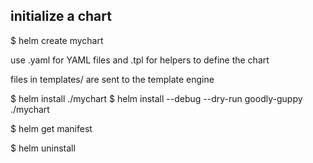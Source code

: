 ## initialize a chart
$ helm create mychart

use .yaml for YAML files and .tpl for helpers to define the chart

files in templates/ are sent to the template engine

$ helm install <release-name> ./mychart
$ helm install --debug --dry-run goodly-guppy ./mychart

$ helm get manifest <release-name>

$ helm uninstall <release-name>
